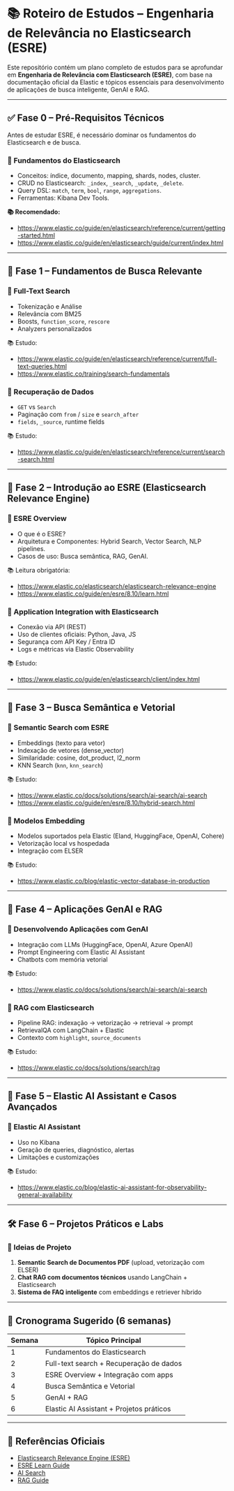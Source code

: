 # 📚 Roteiro de Estudos – Engenharia de Relevância no Elasticsearch (ESRE)

Este repositório contém um plano completo de estudos para se aprofundar em **Engenharia de Relevância com Elasticsearch (ESRE)**, com base na documentação oficial da Elastic e tópicos essenciais para desenvolvimento de aplicações de busca inteligente, GenAI e RAG.

---

## ✅ Fase 0 – Pré-Requisitos Técnicos

Antes de estudar ESRE, é necessário dominar os fundamentos do Elasticsearch e de busca.

### 🔹 Fundamentos do Elasticsearch
- Conceitos: índice, documento, mapping, shards, nodes, cluster.
- CRUD no Elasticsearch: `_index`, `_search`, `_update`, `_delete`.
- Query DSL: `match`, `term`, `bool`, `range`, `aggregations`.
- Ferramentas: Kibana Dev Tools.

**📚 Recomendado:**
- https://www.elastic.co/guide/en/elasticsearch/reference/current/getting-started.html
- https://www.elastic.co/guide/en/elasticsearch/guide/current/index.html

---

## 📘 Fase 1 – Fundamentos de Busca Relevante

### 🔹 Full-Text Search
- Tokenização e Análise
- Relevância com BM25
- Boosts, `function_score`, `rescore`
- Analyzers personalizados

📚 Estudo:
- https://www.elastic.co/guide/en/elasticsearch/reference/current/full-text-queries.html
- https://www.elastic.co/training/search-fundamentals

### 🔹 Recuperação de Dados
- `GET` vs `Search`
- Paginação com `from` / `size` e `search_after`
- `fields`, `_source`, runtime fields

📚 Estudo:
- https://www.elastic.co/guide/en/elasticsearch/reference/current/search-search.html

---

## 📙 Fase 2 – Introdução ao ESRE (Elasticsearch Relevance Engine)

### 🔹 ESRE Overview
- O que é o ESRE?
- Arquitetura e Componentes: Hybrid Search, Vector Search, NLP pipelines.
- Casos de uso: Busca semântica, RAG, GenAI.

📚 Leitura obrigatória:
- https://www.elastic.co/elasticsearch/elasticsearch-relevance-engine
- https://www.elastic.co/guide/en/esre/8.10/learn.html

### 🔹 Application Integration with Elasticsearch
- Conexão via API (REST)
- Uso de clientes oficiais: Python, Java, JS
- Segurança com API Key / Entra ID
- Logs e métricas via Elastic Observability

📚 Estudo:
- https://www.elastic.co/guide/en/elasticsearch/client/index.html

---

## 📗 Fase 3 – Busca Semântica e Vetorial

### 🔹 Semantic Search com ESRE
- Embeddings (texto para vetor)
- Indexação de vetores (dense_vector)
- Similaridade: cosine, dot_product, l2_norm
- KNN Search (`knn`, `knn_search`)

📚 Estudo:
- https://www.elastic.co/docs/solutions/search/ai-search/ai-search
- https://www.elastic.co/guide/en/esre/8.10/hybrid-search.html

### 🔹 Modelos Embedding
- Modelos suportados pela Elastic (Eland, HuggingFace, OpenAI, Cohere)
- Vetorização local vs hospedada
- Integração com ELSER

📚 Estudo:
- https://www.elastic.co/blog/elastic-vector-database-in-production

---

## 📕 Fase 4 – Aplicações GenAI e RAG

### 🔹 Desenvolvendo Aplicações com GenAI
- Integração com LLMs (HuggingFace, OpenAI, Azure OpenAI)
- Prompt Engineering com Elastic AI Assistant
- Chatbots com memória vetorial

📚 Estudo:
- https://www.elastic.co/docs/solutions/search/ai-search/ai-search

### 🔹 RAG com Elasticsearch
- Pipeline RAG: indexação -> vetorização -> retrieval -> prompt
- RetrievalQA com LangChain + Elastic
- Contexto com `highlight`, `source_documents`

📚 Estudo:
- https://www.elastic.co/docs/solutions/search/rag

---

## 🧠 Fase 5 – Elastic AI Assistant e Casos Avançados

### 🔹 Elastic AI Assistant
- Uso no Kibana
- Geração de queries, diagnóstico, alertas
- Limitações e customizações

📚 Estudo:
- https://www.elastic.co/blog/elastic-ai-assistant-for-observability-general-availability

---

## 🛠️ Fase 6 – Projetos Práticos e Labs

### 🔹 Ideias de Projeto
1. **Semantic Search de Documentos PDF** (upload, vetorização com ELSER)
2. **Chat RAG com documentos técnicos** usando LangChain + Elasticsearch
3. **Sistema de FAQ inteligente** com embeddings e retriever híbrido

---

## 📅 Cronograma Sugerido (6 semanas)

| Semana | Tópico Principal                                    |
|--------|------------------------------------------------------|
| 1      | Fundamentos do Elasticsearch                         |
| 2      | Full-text search + Recuperação de dados              |
| 3      | ESRE Overview + Integração com apps                  |
| 4      | Busca Semântica e Vetorial                           |
| 5      | GenAI + RAG                                          |
| 6      | Elastic AI Assistant + Projetos práticos             |

---

## 🔗 Referências Oficiais

- [Elasticsearch Relevance Engine (ESRE)](https://www.elastic.co/elasticsearch/elasticsearch-relevance-engine)
- [ESRE Learn Guide](https://www.elastic.co/guide/en/esre/8.10/learn.html)
- [AI Search](https://www.elastic.co/docs/solutions/search/ai-search/ai-search)
- [RAG Guide](https://www.elastic.co/docs/solutions/search/rag)
